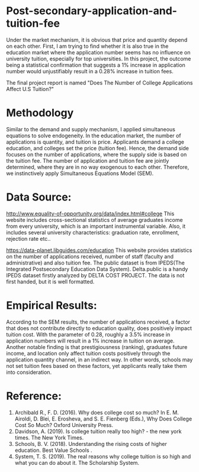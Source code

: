 # Post-secondary-application-and-tuition-fee

Under the market mechanism, it is obvious that price and quantity depend on each other. First, I am trying to find whether it is also true in the education market where the application number seems has no influence on university tuition, especially for top universities. In this project, the outcome being a statistical confirmation that suggests a 1% increase in application number would unjustifiably result in a 0.28% increase in tuition fees.

The final project report is named "Does The Number of College Applications Affect U.S Tuition?"

# Methodology

Similar to the demand and supply mechanism, I applied simultaneous equations to solve endogeneity. In the education market, the number of applications is quantity, and tuition is price. Applicants demand a college education, and colleges set the price (tuition fee). Hence, the demand side focuses on the number of applications, where the supply side is based on the tuition fee. The number of application and tuition fee are jointly determined, where they are in no way exogenous to each other. Therefore, we instinctively apply Simultaneous Equations Model (SEM).

# Data Source:

http://www.equality-of-opportunity.org/data/index.html#college This website includes cross-sectional statistics of average graduates income from every university, which is an important instrumental variable. Also, it includes several university characteristics: graduation rate, enrollment, rejection rate etc..

https://data-planet.libguides.com/education This website provides statistics on the number of applications received, number of staff (faculty and administrative) and also tuition fee. The public dataset is from IPEDS(The Integrated Postsecondary Education Data System). Delta.public is a handy IPEDS dataset firstly analyzed by DELTA COST PROJECT. The data is not first handed, but it is well formatted.

# Empirical Results:

According to the SEM results, the number of applications received, a factor that does not contribute directly to education quality, does positively impact tuition cost. With the parameter of 0.28, roughly a 3.5% increase in application numbers will result in a 1% increase in tuition on average. Another notable finding is that prestigiousness (ranking), graduates future income, and location only affect tuition costs positively through the application quantity channel, in an indirect way. In other words, schools may not set tuition fees based on these factors, yet applicants really take them into consideration.

# Reference:
1. Archibald R., F. D. (2016). Why does college cost so much? In E. M. Airoldi, D. Blei, E. Erosheva, and S. E. Fienberg (Eds.), Why Does College Cost So Much? Oxford University Press.
2. Davidson, A. (2019). Is college tuition really too high? - the new york times. The New York Times.
3. Schools, B. V. (2018). Understanding the rising costs of higher education. Best Value Schools .
4. System, T. S. (2019). The real reasons why college tuition is so high and what you can do about it. The Scholarship System.
